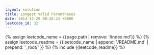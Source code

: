 ```yaml
---
layout: solution
title: Longest Valid Parentheses
date: 2014-12-29 00:26:24 +0800
leetcode_id: 32
---
```

{% assign leetcode_name = {{page.path | remove: '/index.md'}}  %}
{% assign leetcode_readme = {{leetcode_name | append: '/README.md' | prepend: '_root/' }}  %}
{% include {{leetcode_readme}} %}
